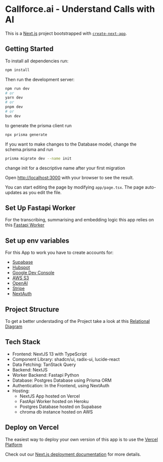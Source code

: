 # Callforce.ai - Understand Calls with AI

This is a [Next.js](https://nextjs.org/) project bootstrapped with [`create-next-app`](https://github.com/vercel/next.js/tree/canary/packages/create-next-app).

## Getting Started

To install all dependencies run: 
```bash
npm install
```

Then run the development server:

```bash
npm run dev
# or
yarn dev
# or
pnpm dev
# or
bun dev
```

to generate the prisma client run
```bash
npx prisma generate
```

If you want to make changes to the Database model, change the schema.prisma and run
```bash
prisma migrate dev --name init
```
change init for a descriptive name after your first migration



Open [http://localhost:3000](http://localhost:3000) with your browser to see the result.

You can start editing the page by modifying `app/page.tsx`. The page auto-updates as you edit the file.


## Set Up Fastapi Worker

For the transcribing, summarising and embedding logic this app relies on this [Fastapi Worker](https://github.com/RocketDav1d/callforce-worker-backend)

## Set up env variables

For this App to work you have to create accounts for:
- [Supabase](https://supabase.com/)
- [Hubspot](https://developers.hubspot.de/)
- [Google Dev Console](https://console.cloud.google.com/)
- [AWS S3](https://aws.amazon.com/de/s3/)
- [OpenAI](https://openai.com/)
- [Stripe](https://stripe.com/de)
- [NextAuth](https://next-auth.js.org/)


## Project Structure
To get a better understading of the Project take a look at this [Relational Diagram](https://lucid.app/lucidspark/af4257ef-5473-496c-bd14-3463326e44ee/edit?invitationId=inv_0ebaa207-f1ed-4419-badb-0f3fb79022be&page=0_0#)


## Tech Stack

- Frontend: NextJS 13 with TypeScript
- Component Library: shadcn/ui, radix-ui, lucide-react
- Data Fetching: TanStack Query
- Backend: NextJS
- Worker Backend: Fastapi Python
- Database: Postgres Database using Prisma ORM
- Authentication: In the Frontend, using NextAuth
- Hosting: 
    - NextJS App hosted on Vercel
    - FastApi Worker hosted on Heroku
    - Postgres Database hosted on Supabase
    - chroma db instance hosted on AWS 


## Deploy on Vercel

The easiest way to deploy your own version of this app is to use the [Vercel Platform](https://vercel.com/new?utm_medium=default-template&filter=next.js&utm_source=create-next-app&utm_campaign=create-next-app-readme)

Check out our [Next.js deployment documentation](https://nextjs.org/docs/deployment) for more details.
